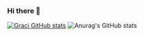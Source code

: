 ### Hi there 👋

<!--
**GracielaLopezRosson/GracielaLopezRosson** is a ✨ _special_ ✨ repository because its `README.md` (this file) appears on your GitHub profile.

Here are some ideas to get you started:

- 🔭 I’m currently working on ...
- 🌱 I’m currently learning ...
- 👯 I’m looking to collaborate on ...
- 🤔 I’m looking for help with ...
- 💬 Ask me about ...
- 📫 How to reach me: ...
- 😄 Pronouns: ...
- ⚡ Fun fact: ...
-->

[![Graci GitHub stats](https://github-readme-stats.vercel.app/api?username=graci)](https://github.com/GracielaLopezRosson/github-readme-stats)
![Anurag's GitHub stats](https://github-readme-stats.vercel.app/api?username=graci&show_icons=true&theme=synthwave)
